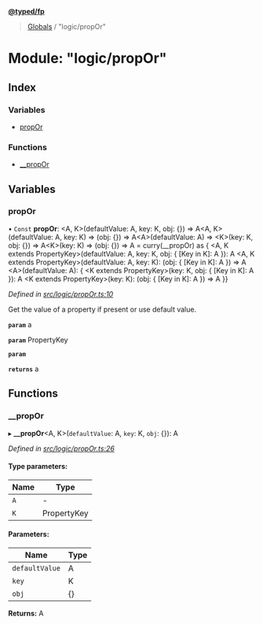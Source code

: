 **[@typed/fp](../README.md)**

> [Globals](../globals.md) / "logic/propOr"

# Module: "logic/propOr"

## Index

### Variables

* [propOr](_logic_propor_.md#propor)

### Functions

* [\_\_propOr](_logic_propor_.md#__propor)

## Variables

### propOr

• `Const` **propOr**: \<A, K>(defaultValue: A, key: K, obj: {}) => A\<A, K>(defaultValue: A, key: K) => (obj: {}) => A\<A>(defaultValue: A) => \<K>(key: K, obj: {}) => A\<K>(key: K) => (obj: {}) => A = curry(\_\_propOr) as { \<A, K extends PropertyKey>(defaultValue: A, key: K, obj: { [Key in K]: A }): A \<A, K extends PropertyKey>(defaultValue: A, key: K): (obj: { [Key in K]: A }) => A \<A>(defaultValue: A): { \<K extends PropertyKey>(key: K, obj: { [Key in K]: A }): A \<K extends PropertyKey>(key: K): (obj: { [Key in K]: A }) => A }}

*Defined in [src/logic/propOr.ts:10](https://github.com/TylorS/typed-fp/blob/41076ce/src/logic/propOr.ts#L10)*

Get the value of a property if present or use default value.

**`param`** a

**`param`** PropertyKey

**`param`** 

**`returns`** a

## Functions

### \_\_propOr

▸ **__propOr**\<A, K>(`defaultValue`: A, `key`: K, `obj`: {}): A

*Defined in [src/logic/propOr.ts:26](https://github.com/TylorS/typed-fp/blob/41076ce/src/logic/propOr.ts#L26)*

#### Type parameters:

Name | Type |
------ | ------ |
`A` | - |
`K` | PropertyKey |

#### Parameters:

Name | Type |
------ | ------ |
`defaultValue` | A |
`key` | K |
`obj` | {} |

**Returns:** A

